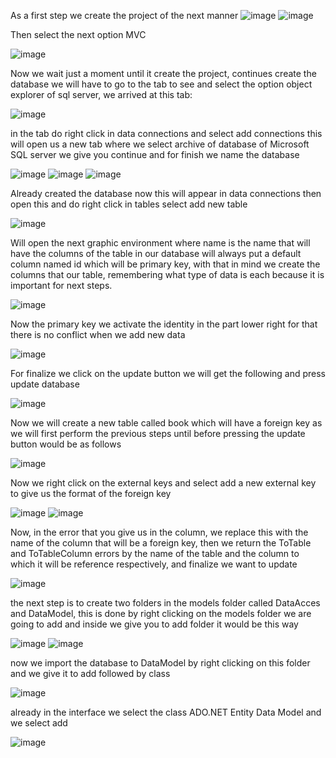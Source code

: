 As a first step we create the project of the next manner
![image](https://user-images.githubusercontent.com/51175009/59139559-530d8380-8959-11e9-9e84-12b074b0a036.png)
![image](https://user-images.githubusercontent.com/51175009/59139571-6f112500-8959-11e9-944a-422fc2cbc95a.png)

Then select the next option MVC

![image](https://user-images.githubusercontent.com/51175009/59139587-923bd480-8959-11e9-96ce-8dfb8e25428d.png)

Now we wait just a moment until it create the project, continues create the database we will have to go to the tab to see and select the option object explorer of sql server, we arrived at this tab:

![image](https://user-images.githubusercontent.com/51175009/59139674-31f96280-895a-11e9-9403-44bf2fae1f7e.png)

in the tab do right click in data connections and select add connections this will open us a new tab where we select  archive of database of Microsoft SQL server we give you continue and for finish we name the database

![image](https://user-images.githubusercontent.com/51175009/59139690-57866c00-895a-11e9-9a80-51b707bed38b.png)
![image](https://user-images.githubusercontent.com/51175009/59139715-8e5c8200-895a-11e9-8167-e979311cda9e.png)
![image](https://user-images.githubusercontent.com/51175009/59139754-ccf23c80-895a-11e9-857b-5384a50882b7.png)

Already created the database now this will appear in data connections then open this and do right click in tables select add new table

![image](https://user-images.githubusercontent.com/51175009/59139800-50139280-895b-11e9-8ae7-718d81801cfb.png)

Will open the next graphic environment where name is the name that will have the columns of the table in our database will always put a default column named id which will be primary key, with that in mind we create the columns that our table, remembering what type of data is each because it is important for next steps.

![image](https://user-images.githubusercontent.com/51175009/59139811-73d6d880-895b-11e9-972f-ea6aedc4f180.png)

Now the primary key we activate the identity in the part lower right for that there is no conflict when we add new data

![image](https://user-images.githubusercontent.com/51175009/59139843-cb754400-895b-11e9-9597-3724cf327f7c.png)

For finalize we click on the update button we will get the following and press update database

![image](https://user-images.githubusercontent.com/51175009/59139864-f069b700-895b-11e9-80da-1c5614120d84.png)

Now we will create a new table called book which will have a foreign key as we will first perform the previous steps until before pressing the update button would be as follows

![image](https://user-images.githubusercontent.com/51175009/59140099-1c3a6c00-895f-11e9-9d4b-0689e5267114.png)

Now we right click on the external keys and select add a new external key to give us the format of the foreign key

![image](https://user-images.githubusercontent.com/51175009/59140153-ab478400-895f-11e9-9693-12b45c349be5.png)
![image](https://user-images.githubusercontent.com/51175009/59140160-c31f0800-895f-11e9-99f7-4dda89f473d8.png)

Now, in the error that you give us in the column, we replace this with the name of the column that will be a foreign key, then we return the ToTable and ToTableColumn errors by the name of the table and the column to which it will be reference respectively, and finalize we want to update

![image](https://user-images.githubusercontent.com/51175009/59140292-35dcb300-8961-11e9-9716-fdce41381141.png)

the next step is to create two folders in the models folder called DataAcces and DataModel, this is done by right clicking on the models folder we are going to add and inside we give you to add folder it would be this way

![image](https://user-images.githubusercontent.com/51175009/59140421-89033580-8962-11e9-88f7-2db62cca71a8.png)
![image](https://user-images.githubusercontent.com/51175009/59140435-b354f300-8962-11e9-9340-b9bdd21c0401.png)


now we import the database to DataModel by right clicking on this folder and we give it to add followed by class

![image](https://user-images.githubusercontent.com/51175009/59140458-3a09d000-8963-11e9-8df6-0f69e8b002df.png)

already in the interface we select the class ADO.NET Entity Data Model and we select add

![image](https://user-images.githubusercontent.com/51175009/59140486-b7cddb80-8963-11e9-98f6-df11a948493e.png)





